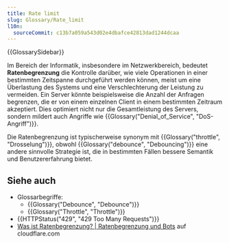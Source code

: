 ```yaml
---
title: Rate limit
slug: Glossary/Rate_limit
l10n:
  sourceCommit: c13b7a059a543d02e4dbafce42813dad1244dcaa
---
```


{{GlossarySidebar}}

Im Bereich der Informatik, insbesondere im Netzwerkbereich, bedeutet **Ratenbegrenzung** die Kontrolle darüber, wie viele Operationen in einer bestimmten Zeitspanne durchgeführt werden können, meist um eine Überlastung des Systems und eine Verschlechterung der Leistung zu vermeiden. Ein Server könnte beispielsweise die Anzahl der Anfragen begrenzen, die er von einem einzelnen Client in einem bestimmten Zeitraum akzeptiert. Dies optimiert nicht nur die Gesamtleistung des Servers, sondern mildert auch Angriffe wie {{Glossary("Denial_of_Service", "DoS-Angriff")}}.

Die Ratenbegrenzung ist typischerweise synonym mit {{Glossary("throttle", "Drosselung")}}, obwohl {{Glossary("debounce", "Debouncing")}} eine andere sinnvolle Strategie ist, die in bestimmten Fällen bessere Semantik und Benutzererfahrung bietet.

## Siehe auch

- Glossarbegriffe:
  - {{Glossary("Debounce", "Debounce")}}
  - {{Glossary("Throttle", "Throttle")}}
- {{HTTPStatus("429", "429 Too Many Requests")}}
- [Was ist Ratenbegrenzung? | Ratenbegrenzung und Bots](https://www.cloudflare.com/en-gb/learning/bots/what-is-rate-limiting/) auf cloudflare.com

